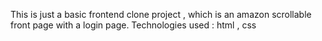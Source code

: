 This is just a basic frontend clone project , which is an amazon scrollable front page with a login page.
Technologies used :
html  , css
